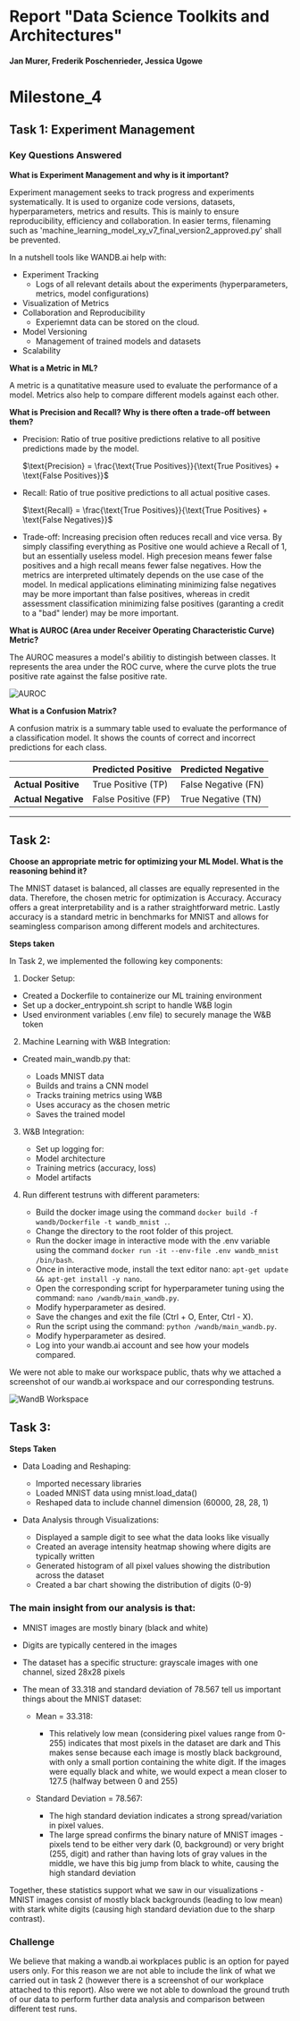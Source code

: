 # Report "Data Science Toolkits and Architectures"
#### Jan Murer, Frederik Poschenrieder, Jessica Ugowe 


# Milestone_4

## Task 1: Experiment Management

### Key Questions Answered

**What is Experiment Management and why is it important?**

Experiment management seeks to track progress and experiments systematically. It is used to organize code versions, datasets, hyperparameters, metrics and results. This is mainly to ensure reproducibility, efficiency and collaboration. In easier terms, filenaming such as 'machine_learning_model_xy_v7_final_version2_approved.py' shall be prevented.

In a nutshell tools like WANDB.ai help with:
- Experiment Tracking
    - Logs of all relevant details about the experiments (hyperparameters, metrics, model configurations)
- Visualization of Metrics
- Collaboration and Reproducibility
    - Experiemnt data can be stored on the cloud.
- Model Versioning
    - Management of trained models and datasets
- Scalability

**What is a Metric in ML?**

A metric is a qunatitative measure used to evaluate the performance of a model. Metrics also help to compare different models against each other.

**What is Precision and Recall? Why is there often a trade-off between them?**

- Precision: Ratio of true positive predictions relative to all positive predictions made by the model.

    $\text{Precision} = \frac{\text{True Positives}}{\text{True Positives} + \text{False Positives}}$

- Recall: Ratio of true positive predictions to all actual positive cases.

    $\text{Recall} = \frac{\text{True Positives}}{\text{True Positives} + \text{False Negatives}}$

- Trade-off: Increasing precision often reduces recall and vice versa. By simply classifing everything as Positive one would achieve a Recall of 1, but an essentially useless model. High precesion means fewer false positives and a high recall means fewer false negatives. How the metrics are interpreted ultimately depends on the use case of the model. In medical applications eliminating minimizing false negatives may be more important than false positives, whereas in credit assessment classification minimizing false positives (garanting a credit to a "bad" lender) may be more important.

**What is AUROC (Area under Receiver Operating Characteristic Curve) Metric?**

The AUROC measures a model's abilitiy to distingish between classes. It represents the area under the ROC curve, where the curve plots the true positive rate against the false positive rate. 

![AUROC](https://glassboxmedicine.com/wp-content/uploads/2019/02/roc-curve-v2.png)

**What is a Confusion Matrix?**

A confusion matrix is a summary table used to evaluate the performance of a classification model. It shows the counts of correct and incorrect predictions for each class. 

|                | Predicted Positive | Predicted Negative |
|----------------|--------------------|--------------------|
| **Actual Positive** | True Positive (TP)   | False Negative (FN)  |
| **Actual Negative** | False Positive (FP)  | True Negative (TN)   |

---

## Task 2: 

**Choose an appropriate metric for optimizing your ML Model. What is the reasoning behind it?**

The MNIST dataset is balanced, all classes are equally represented in the data. Therefore, the chosen metric for optimization is Accuracy. Accuracy offers a great interpretability and is a rather straightforward metric. Lastly accuracy is a standard metric in benchmarks for MNIST and allows for seamingless comparison among different models and architectures. 

**Steps taken**

In Task 2, we implemented the following key components:

1. Docker Setup:

-   Created a Dockerfile to containerize our ML training environment
-   Set up a docker_entrypoint.sh script to handle W&B login
-   Used environment variables (.env file) to securely manage the W&B token

2. Machine Learning with W&B Integration:

-   Created main_wandb.py that:

    -   Loads MNIST data
    -   Builds and trains a CNN model
    -   Tracks training metrics using W&B
    -   Uses accuracy as the chosen metric
    -   Saves the trained model

3.  W&B Integration:

    -   Set up logging for:
    -   Model architecture
    -   Training metrics (accuracy, loss)
    -   Model artifacts

4. Run different testruns with different parameters:

    -   Build the docker image using the command `docker build -f wandb/Dockerfile -t wandb_mnist .`.
    -   Change the directory to the root folder of this project.
    -   Run the docker image in interactive mode with the .env variable using the command `docker run -it --env-file .env wandb_mnist /bin/bash`.
    -   Once in interactive mode, install the text editor nano: `apt-get update && apt-get install -y nano`.
    -   Open the corresponding script for hyperparameter tuning using the command: `nano /wandb/main_wandb.py`.
    -   Modify hyperparameter as desired.
    -   Save the changes and exit the file (Ctrl + O, Enter, Ctrl - X).
    -   Run the script using the command: `python /wandb/main_wandb.py`.
    -   Modify hyperparameter as desired.
    -   Log into your wandb.ai account and see how your models compared.

We were not able to make our workspace public, thats why we attached a screenshot of our wandb.ai workspace and our corresponding testruns.


![WandB Workspace](img/wandb_workspace.png "WandB Workspace Screenshot")


 
## Task 3:

**Steps Taken**

-   Data Loading and Reshaping:
    -   Imported necessary libraries 
    -   Loaded MNIST data using mnist.load_data()
    -   Reshaped data to include channel dimension (60000, 28, 28, 1)

-   Data Analysis through Visualizations:
    -   Displayed a sample digit to see what the data looks like visually
    -   Created an average intensity heatmap showing where digits are typically written
    -   Generated histogram of all pixel values showing the distribution across the dataset
    -   Created a bar chart showing the distribution of digits (0-9)

### The main insight from our analysis is that:

-   MNIST images are mostly binary (black and white)
-   Digits are typically centered in the images
-   The dataset has a specific structure: grayscale images with one channel, sized 28x28 pixels
-   The mean of 33.318 and standard deviation of 78.567 tell us important things about the MNIST dataset:

    -   Mean = 33.318:

        -   This relatively low mean (considering pixel values range from 0-255) indicates that most pixels in the dataset are dark and This makes sense because each image is mostly black background, with only a small portion containing the white digit. If the images were equally black and white, we would expect a mean closer to 127.5 (halfway between 0 and 255)

    -   Standard Deviation = 78.567:

        -   The high standard deviation indicates a strong spread/variation in pixel values.
        -   The large spread confirms the binary nature of MNIST images - pixels tend to be either very dark (0, background) or very bright (255, digit) and rather than having lots of gray values in the middle, we have this big jump from black to white, causing the high standard deviation

Together, these statistics support what we saw in our visualizations - MNIST images consist of mostly black backgrounds (leading to low mean) with stark white digits (causing high standard deviation due to the sharp contrast).

### Challenge

 We believe that making a wandb.ai workplaces public is an option for payed users only. For this reason we are not able to include the link of what we carried out in task 2 (however there is a screenshot of our workplace attached to this report). Also were we not able to download the ground truth of our data to perform further data analysis and comparison between different test runs.